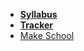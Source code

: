 <!-- _navbar.md -->

*  **[Syllabus](README.md)**
*  **[Tracker](https://make.sc/mob2.2-tracker)**
* [Make School](https://www.makeschool.com)
